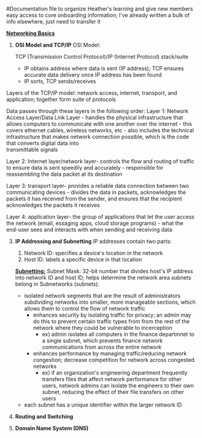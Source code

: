 #Documentation file to organize Heather's learning and give new members easy access to core onboarding information; I've already written a bulk of info elsewhere, just need to transfer it

<u><strong>Networking Basics</strong></u>

1. **OSI Model and TCP/IP**
   OSI Model:

   TCP (Transmission Control Protocol)/IP (Internet Protocol) stack/suite
    - IP obtains address where data is sent (IP address); TCP ensures accurate data delivery once IP address has been found
    - IP sorts, TCP sends/receives

  Layers of the TCP/IP model: network access, internet, transport, and application; together form suite of protocols

  Data passes through these layers in the following order:
  Layer 1: Network Access Layer/Data Link Layer
      - handles the physical infrastructure that allows computers to communicate with one another over the internet
          - this covers ethernet cables, wireless networks, etc
      - also includes the technical infrastructure that makes network connection possible, which is the code that converts digital data into  
        transmittable signals
  
  Layer 2: Internet layer/network layer- controls the flow and routing of traffic to ensure data is sent speedily and accurately
      - responsible for reassembling the data packet at its destination
  
  Layer 3: transport layer- provides a reliable data connection between two communicating devices
      - divides the data in packets, acknowledges the packets it has received from the sender, and ensures that the recipient acknowledges the packets it receives
  
  Layer 4: application layer- the group of applications that let the user access the network (email, essaging apps, cloud storage programs)
      - what the end-user sees and interacts with when sending and receiving data

      
3. **IP Addressing and Subnetting**
   IP addresses contain two parts:
    1) Network ID: specifies a device's location in the network
    2) Host ID: labels a specific device in that location

   <u><strong> Subnetting:</strong></u>
   Subnet Mask: 32-bit number that divides host's IP address into network ID and host ID; helps determine the network area subnets
   belong in
   Subnetworks (subnets):
   - isolated network segments that are the result of administrators subdividing networks into smaller, more manageable sections, which allows
     them to control the flow of network traffic
       - enhances security by isolating traffic for privacy; an admin may do this to prevent certain traffic types from
         from the rest of the network where they could be vulnerable to incerception
           - ex) admin isolates all computers in the finance departmnet to a single subnet, which prevents finance
                 network communications from across the entire network 
       - enhances performance by managing traffic/reducing network congestion; decrease competition for network across congested networks
           - ex) if an organization's engineering department frequently transfers files that affect network performance for other users,
                 network admins can isolate the engineers to their own subnet, reducing the effect of their file transfers on other users
   - each subnet has a unique identifier within the larger network ID

4. **Routing and Switching**
5. **Domain Name System (DNS)**
